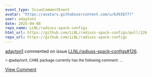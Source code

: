 ```yaml
---
event_type: IssueCommentEvent
avatar: "https://avatars.githubusercontent.com/u/6393677?"
user: adayton1
date: 2025-04-08
repo_name: LLNL/radiuss-spack-configs
html_url: https://github.com/LLNL/radiuss-spack-configs/pull/126
repo_url: https://github.com/LLNL/radiuss-spack-configs
---
```


<a href='https://github.com/adayton1' target='_blank'>adayton1</a> commented on issue <a href='https://github.com/LLNL/radiuss-spack-configs/pull/126' target='_blank'>LLNL/radiuss-spack-configs#126</a>.

<small>> @adayton1, CARE package currently has the following comment:...</small>

<a href='https://github.com/LLNL/radiuss-spack-configs/pull/126' target='_blank'>View Comment</a>